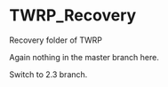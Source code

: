 TWRP_Recovery
=============

Recovery folder of TWRP

Again nothing in the master branch here.

Switch to 2.3 branch.
